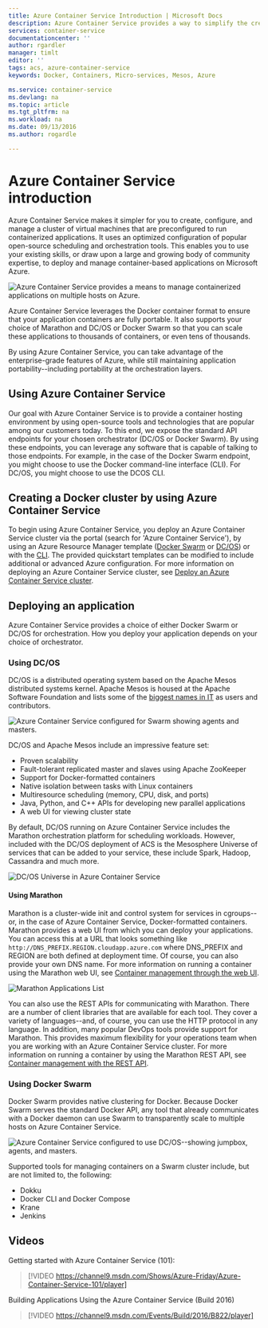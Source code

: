 ```yaml
---
title: Azure Container Service Introduction | Microsoft Docs
description: Azure Container Service provides a way to simplify the creation, configuration, and management of a cluster of virtual machines that are preconfigured to run containerized applications.
services: container-service
documentationcenter: ''
author: rgardler
manager: timlt
editor: ''
tags: acs, azure-container-service
keywords: Docker, Containers, Micro-services, Mesos, Azure

ms.service: container-service
ms.devlang: na
ms.topic: article
ms.tgt_pltfrm: na
ms.workload: na
ms.date: 09/13/2016
ms.author: rogardle

---
```

# Azure Container Service introduction
Azure Container Service makes it simpler for you to create,
configure, and manage a cluster of virtual machines that are
preconfigured to run containerized applications. It uses an optimized configuration of popular open-source scheduling and orchestration tools. This enables you to use your existing skills, or draw upon a large and growing body of community expertise, to deploy and manage container-based applications on Microsoft Azure.

![Azure Container Service provides a means to manage containerized applications on multiple hosts on Azure.](./media/acs-intro/acs-cluster.png)

Azure Container Service leverages the Docker container format to ensure that your application containers are fully portable. It also supports your choice of Marathon and DC/OS or Docker Swarm so that you can scale these applications to thousands of containers, or even tens of thousands.

By using Azure Container Service, you can take advantage of the
enterprise-grade features of Azure, while still maintaining application portability--including portability at the orchestration layers.

## Using Azure Container Service
Our goal with Azure Container Service is to provide a container
hosting environment by using open-source tools and technologies that are popular among our customers today. To this end, we expose the standard API endpoints for your chosen orchestrator (DC/OS or Docker Swarm). By using these endpoints, you can leverage any software that is capable of talking to those endpoints. For example, in the case of the Docker Swarm endpoint, you might choose to use the Docker command-line interface (CLI). For DC/OS, you might choose to use the DCOS CLI.

## Creating a Docker cluster by using Azure Container Service
To begin using Azure Container Service, you deploy an Azure Container Service cluster via the portal (search for 'Azure Container Service'), by using an Azure Resource Manager template ([Docker Swarm](https://github.com/Azure/azure-quickstart-templates/tree/master/101-acs-swarm) or [DC/OS](https://github.com/Azure/azure-quickstart-templates/tree/master/101-acs-dcos)) or with the [CLI](/documentation/articles/xplat-cli-install/). The provided quickstart templates can be modified to include additional or advanced Azure configuration. For more information on deploying an Azure Container Service cluster, see [Deploy an Azure Container Service cluster](container-service-deployment.md).

## Deploying an application
Azure Container Service provides a choice of either Docker Swarm or DC/OS for orchestration. How you deploy your application depends on your choice of orchestrator.

### Using DC/OS
DC/OS is a distributed operating system based on the Apache Mesos distributed systems kernel. Apache Mesos is housed at the Apache Software
Foundation and lists some of the [biggest names in
IT](http://mesos.apache.org/documentation/latest/powered-by-mesos/) as
users and contributors.

![Azure Container Service configured for Swarm showing agents and masters.](media/acs-intro/dcos.png)

DC/OS and Apache Mesos include an impressive feature set:

* Proven scalability
* Fault-tolerant replicated master and slaves using Apache ZooKeeper
* Support for Docker-formatted containers
* Native isolation between tasks with Linux containers
* Multiresource scheduling (memory, CPU, disk, and ports)
* Java, Python, and C++ APIs for developing new parallel applications
* A web UI for viewing cluster state

By default, DC/OS running on Azure Container Service includes the Marathon  orchestration platform for scheduling workloads. However, included with the DC/OS deployment of ACS is the Mesosphere Universe of services that can be added to your service, these include Spark, Hadoop, Cassandra and much more.

![DC/OS Universe in Azure Container Service](media/dcos/universe.png)

#### Using Marathon
Marathon is a cluster-wide init and control system for services in
cgroups--or, in the case of Azure Container Service, Docker-formatted containers. Marathon provides a web UI from which you can deploy your applications. You can access this at a URL that looks something like
`http://DNS_PREFIX.REGION.cloudapp.azure.com`
where DNS\_PREFIX and REGION are both defined at deployment time. Of course, you can also provide your own DNS name. For more information on running a container using the Marathon web UI, see [Container management through the web UI](container-service-mesos-marathon-ui.md).

![Marathon Applications List](media/dcos/marathon-applications-list.png)

You can also use the REST APIs for communicating with Marathon. There are a number of client libraries that are available for each tool. They cover a variety of languages--and, of course, you can use the HTTP protocol in any language. In addition, many popular DevOps tools provide support for Marathon. This provides maximum flexibility for your operations team when you are working with an Azure Container Service cluster. For more information on running a container by using the Marathon REST API, see [Container management with the REST API](container-service-mesos-marathon-rest.md).

### Using Docker Swarm
Docker Swarm provides native clustering for Docker. Because Docker Swarm
serves the standard Docker API, any tool that already communicates with
a Docker daemon can use Swarm to transparently scale to multiple hosts
on Azure Container Service.

![Azure Container Service configured to use DC/OS--showing jumpbox, agents, and masters.](media/acs-intro/acs-swarm2.png)

Supported tools for managing containers on a Swarm cluster include, but are not limited
to, the following:

* Dokku
* Docker CLI and Docker Compose
* Krane
* Jenkins

## Videos
Getting started with Azure Container Service (101):  

> [!VIDEO https://channel9.msdn.com/Shows/Azure-Friday/Azure-Container-Service-101/player]
> 
> 

Building Applications Using the Azure Container Service (Build 2016)

> [!VIDEO https://channel9.msdn.com/Events/Build/2016/B822/player]
> 
> 

